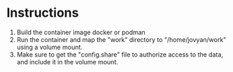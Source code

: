 # Instructions

1. Build the container image docker or podman
2. Run the container and map the "work" directory to "/home/jovyan/work" using a volume mount.
3. Make sure to get the "config.share" file to authorize access to the data, and include it in the volume mount.
